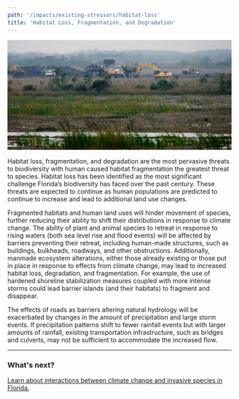 ```yaml
---
path: '/impacts/existing-stressors/habitat-loss'
title: 'Habitat Loss, Fragmentation, and Degradation'
---
```


<content-header icon="habitat_loss" title="Habitat Loss, Fragmentation, and Degradation">
</content-header>

![Construction photo](9101916048_7de34a6a14_k.jpg 'Photo: NPS.')

Habitat loss, fragmentation, and degradation are the most pervasive threats to biodiversity with human caused habitat fragmentation the greatest threat to species. Habitat loss has been identified as the most significant challenge Florida’s biodiversity has faced over the past century. These threats are expected to continue as human populations are predicted to continue to increase and lead to additional land use changes.

Fragmented habitats and human land uses will hinder movement of species, further reducing their ability to shift their distributions in response to climate change. The ability of plant and animal species to retreat in response to rising waters (both sea level rise and flood events) will be affected by barriers preventing their retreat, including human-made structures, such as buildings, bulkheads, roadways, and other obstructions. Additionally, manmade ecosystem alterations, either those already existing or those put in place in response to effects from climate change, may lead to increased habitat loss, degradation, and fragmentation. For example, the use of hardened shoreline stabilization measures coupled with more intense storms could lead barrier islands (and their habitats) to fragment and disappear.

The effects of roads as barriers altering natural hydrology will be exacerbated by changes in the amount of precipitation and large storm events. If precipitation patterns shift to fewer rainfall events but with larger amounts of rainfall, existing transportation infrastructure, such as bridges and culverts, may not be sufficient to accommodate the increased flow.

<hr class="divider" />

### What's next?

[Learn about interactions between climate change and invasive species in Florida.](/impacts/existing-stressors/invasives)
